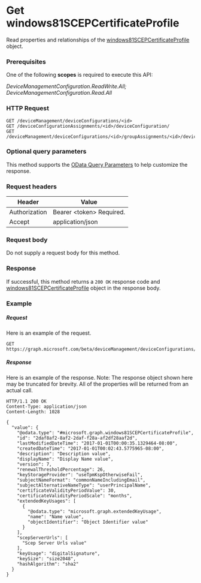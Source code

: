 ﻿# Get windows81SCEPCertificateProfile
Read properties and relationships of the [windows81SCEPCertificateProfile](../resources/intune_deviceconfig_windows81SCEPCertificateProfile.md) object.
### Prerequisites
One of the following **scopes** is required to execute this API:

*DeviceManagementConfiguration.ReadWrite.All; DeviceManagementConfiguration.Read.All*
### HTTP Request
<!-- {
  "blockType": "ignored"
}
-->
```http
GET /deviceManagement/deviceConfigurations/<id>
GET /deviceConfigurationAssignments/<id>/deviceConfiguration/
GET /deviceManagement/deviceConfigurations/<id>/groupAssignments/<id>/deviceConfiguration/
```

### Optional query parameters
This method supports the [OData Query Parameters](http://graph.microsoft.io/docs/overview/query_parameters) to help customize the response.
### Request headers
|Header|Value|
|---|---|
|Authorization|Bearer &lt;token&gt; Required.|
|Accept|application/json|

### Request body
Do not supply a request body for this method.

### Response
If successful, this method returns a `200 OK` response code and [windows81SCEPCertificateProfile](../resources/intune_deviceconfig_windows81SCEPCertificateProfile.md) object in the response body.

### Example
##### Request
Here is an example of the request.
```http
GET https://graph.microsoft.com/beta/deviceManagement/deviceConfigurations/<id>
```

##### Response
Here is an example of the response. Note: The response object shown here may be truncated for brevity. All of the properties will be returned from an actual call.
```http
HTTP/1.1 200 OK
Content-Type: application/json
Content-Length: 1028

{
  "value": {
    "@odata.type": "#microsoft.graph.windows81SCEPCertificateProfile",
    "id": "2daf8af2-8af2-2daf-f28a-af2df28aaf2d",
    "lastModifiedDateTime": "2017-01-01T00:00:35.1329464-08:00",
    "createdDateTime": "2017-01-01T00:02:43.5775965-08:00",
    "description": "Description value",
    "displayName": "Display Name value",
    "version": 7,
    "renewalThresholdPercentage": 26,
    "keyStorageProvider": "useTpmKspOtherwiseFail",
    "subjectNameFormat": "commonNameIncludingEmail",
    "subjectAlternativeNameType": "userPrincipalName",
    "certificateValidityPeriodValue": 30,
    "certificateValidityPeriodScale": "months",
    "extendedKeyUsages": [
      {
        "@odata.type": "microsoft.graph.extendedKeyUsage",
        "name": "Name value",
        "objectIdentifier": "Object Identifier value"
      }
    ],
    "scepServerUrls": [
      "Scep Server Urls value"
    ],
    "keyUsage": "digitalSignature",
    "keySize": "size2048",
    "hashAlgorithm": "sha2"
  }
}
```



